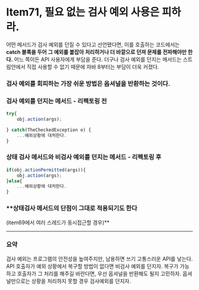 # Item71, 필요 없는 검사 예외 사용은 피하라.

어떤 메서드가 검사 예외를 던질 수 있다고 선언됐다면, 이를 호출하는 코드에서는 
**catch 블록을 두어 그 예외를 붙잡아 처리하거나 더 바깥으로 던져 문제를 전파해야만 한다.**
어느 쪽이든 API 사용자에게 부담을 준다. 더구나 검사 예외를 던지는 메서드는 스트림안에서
직접 사용할 수 없기 때문에 자바 8부터는 부담이 더욱 커졌다.

### **검사 예외를 회피하는 가장 쉬운 방법은 옵셔널을 반환하는 것이다.**

### **검사 예외를 던지는 메서드 - 리펙토링 전**

```jsx
try{
    obj.action(args);

} catch(TheCheckedException e) {
    ...예외상황에 대처한다.
}
```

### **상태 검사 메서드와 비검사 예외를 던지는 메서드 - 리펙토링 후**

```jsx
if(obj.actionPermitted(args)){
    obj.action(args);
}else{
    ...예외상황에 대처한다.
}
```

### **상태검사 메서드의 단점이 그대로 적용되기도 한다
(item69에서 여러 스레드가 동시접근할 경우)**

---

### **요약**

검사 예외는 프로그램의 안전성을 높여주지만, 남용하면 쓰기 고통스러운 API를 낳는다. API 호출자가 예외 상황에서 복구할 방법이 없다면 비검사 예외를 던지자. 복구가 가능하고 호출자가 그 처리를 해주길 바란다면, 우선 옵셔널을 반환해도 될지 고민하자. 옵셔널만으로는 상황을 처리하지 못할 경우 검사예외를 던지자.
